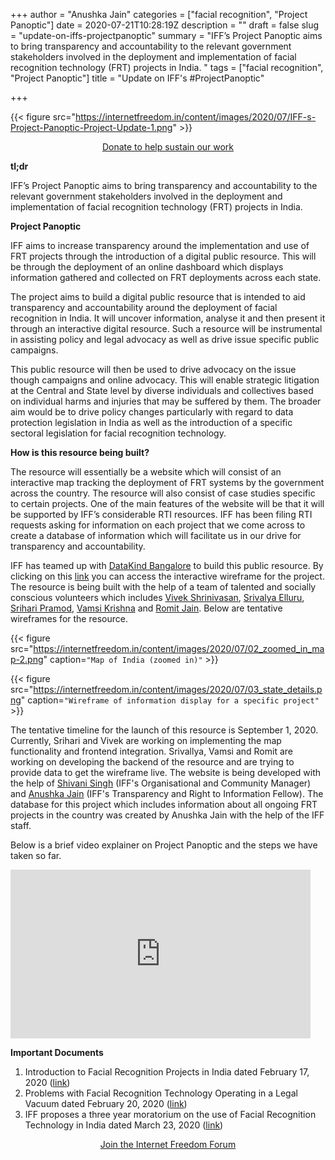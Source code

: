 +++
author = "Anushka Jain"
categories = ["facial recognition", "Project Panoptic"]
date = 2020-07-21T10:28:19Z
description = ""
draft = false
slug = "update-on-iffs-projectpanoptic"
summary = "IFF’s Project Panoptic aims to bring transparency and accountability to the relevant government stakeholders involved in the deployment and implementation of facial recognition technology (FRT) projects in India. "
tags = ["facial recognition", "Project Panoptic"]
title = "Update on IFF's #ProjectPanoptic"

+++


{{< figure src="https://internetfreedom.in/content/images/2020/07/IFF-s-Project-Panoptic-Project-Update-1.png" >}}

<div style="text-align:center;">
    <a href="https://internetfreedom.in/donate/" class="button">Donate to help sustain our work</a>
</div>

**tl;dr**

IFF’s Project Panoptic aims to bring transparency and accountability to the relevant government stakeholders involved in the deployment and implementation of facial recognition technology (FRT) projects in India.

**Project Panoptic**

IFF aims to increase transparency around the implementation and use of FRT projects through the introduction of a digital public resource. This will be through the deployment of an online dashboard which displays information gathered and collected on FRT deployments across each state. 

The project aims to build a digital public resource that is intended to aid transparency and accountability around the deployment of facial recognition in India. It will uncover information, analyse it and then present it through an interactive digital resource. Such a resource will be instrumental in assisting policy and legal advocacy as well as drive issue specific public campaigns.

This public resource will then be used to drive advocacy on the issue though campaigns and online advocacy. This will enable strategic litigation at the Central and State level by diverse individuals and collectives based on individual harms and injuries that may be suffered by them. The broader aim would be to drive policy changes particularly with regard to data protection legislation in India as well as the introduction of a specific sectoral legislation for facial recognition technology.

**How is this resource being built?**

The resource will essentially be a website which will consist of an interactive map tracking the deployment of FRT systems by the government across the country. The resource will also consist of case studies specific to certain projects. One of the main features of the website will be that it will be supported by IFF’s considerable RTI resources. IFF has been filing RTI requests asking for information on each project that we come across to create a database of information which will facilitate us in our drive for transparency and accountability.

IFF has teamed up with [DataKind Bangalore](https://www.datakind.org/chapters/datakind-blr) to build this public resource. By clicking on this [link](https://projects.invisionapp.com/share/H4XRZE1A3Y8#/screens/422371418) you can access the interactive wireframe for the project. The resource is being built with the help of a team of talented and socially conscious volunteers which includes [Vivek Shrinivasan](https://www.linkedin.com/in/vivek-shrinivasan/), [Srivalya Elluru](https://www.linkedin.com/in/srivalya-elluru-a82982ba/), [Srihari Pramod](https://www.linkedin.com/in/sriharipramod/), [Vamsi Krishna](https://www.linkedin.com/in/vamsi-krishna-4b330abb/) and [Romit Jain](https://www.linkedin.com/in/romitjain7/). Below are tentative wireframes for the resource.

{{< figure src="https://internetfreedom.in/content/images/2020/07/02_zoomed_in_map-2.png" caption=`"Map of India (zoomed in)"` >}}



{{< figure src="https://internetfreedom.in/content/images/2020/07/03_state_details.png" caption=`"Wireframe of information display for a specific project"` >}}



The tentative timeline for the launch of this resource is September 1, 2020. Currently, Srihari and Vivek are working on implementing the map functionality and frontend integration. Srivallya, Vamsi and Romit are working on developing the backend of the resource and are trying to provide data to get the wireframe live. The website is being developed with the help of [Shivani Singh](https://www.linkedin.com/in/shivani-singh-073108173/) (IFF's Organisational and Community Manager) and [Anushka Jain](https://www.linkedin.com/in/anushka-jain-a0396b175/) (IFF's Transparency and Right to Information Fellow). The database for this project which includes information about all ongoing FRT projects in the country was created by Anushka Jain with the help of the IFF staff.

Below is a brief video explainer on Project Panoptic and the steps we have taken so far.

<iframe width="480" height="270" src="https://www.youtube.com/embed/Swx9XivBEZ4?feature=oembed" frameborder="0" allow="accelerometer; autoplay; encrypted-media; gyroscope; picture-in-picture" allowfullscreen></iframe>



**Important Documents**

1. Introduction to Facial Recognition Projects in India dated February 17, 2020 ([link](https://internetfreedom.in/facial-recognition-in-india-part-i/))
2. Problems with Facial Recognition Technology Operating in a Legal Vacuum dated February 20, 2020 ([link](https://internetfreedom.in/problems-with-facial-recognition-systems-operating-in-a-legal-vacuum/))
3. IFF proposes a three year moratorium on the use of Facial Recognition Technology in India dated March 23, 2020 ([link](https://internetfreedom.in/we-have-written-to-the-government-seeking-a-3-year-moratorium-on-government-use-of-facial-recognition-technology-in-india-projectpanoptic/))



<div style="text-align:center;">
    <a href="https://forum.internetfreedom.in/" class="button">Join the Internet Freedom Forum</a>
</div>



